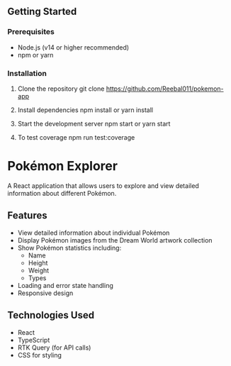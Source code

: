 ## Getting Started

### Prerequisites

- Node.js (v14 or higher recommended)
- npm or yarn

### Installation

1. Clone the repository
   git clone https://github.com/Reebal011/pokemon-app

2. Install dependencies
   npm install
   or
   yarn install

3. Start the development server
   npm start
   or
   yarn start

4. To test coverage
   npm run test:coverage

# Pokémon Explorer

A React application that allows users to explore and view detailed information about different Pokémon.

## Features

- View detailed information about individual Pokémon
- Display Pokémon images from the Dream World artwork collection
- Show Pokémon statistics including:
  - Name
  - Height
  - Weight
  - Types
- Loading and error state handling
- Responsive design

## Technologies Used

- React
- TypeScript
- RTK Query (for API calls)
- CSS for styling
